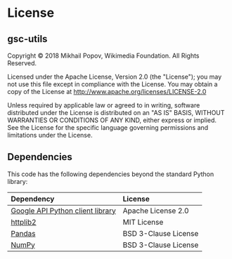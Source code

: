 # License

## gsc-utils

Copyright © 2018 Mikhail Popov, Wikimedia Foundation. All Rights Reserved.

Licensed under the Apache License, Version 2.0 (the "License"); you may not use this file except in compliance with the License. You may obtain a copy of the License at http://www.apache.org/licenses/LICENSE-2.0

Unless required by applicable law or agreed to in writing, software distributed under the License is distributed on an "AS IS" BASIS, WITHOUT WARRANTIES OR CONDITIONS OF ANY KIND, either express or implied. See the License for the specific language governing permissions and limitations under the License.

## Dependencies

This code has the following dependencies beyond the standard Python library:

| Dependency                                                                             | License              |
|:---------------------------------------------------------------------------------------|:---------------------|
| [Google API Python client library](https://github.com/google/google-api-python-client) | Apache License 2.0   |
| [httplib2](https://github.com/httplib2/httplib2)                                       | MIT License          |
| [Pandas](https://github.com/pandas-dev/pandas)                                         | BSD 3-Clause License |
| [NumPy](https://github.com/numpy/numpy)                                                | BSD 3-Clause License |
